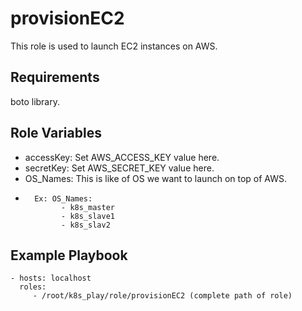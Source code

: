 provisionEC2
=========

This role is used to launch EC2 instances on AWS. 

Requirements
------------

boto library.

Role Variables
--------------

- accessKey: Set AWS_ACCESS_KEY value here. 
- secretKey: Set AWS_SECRET_KEY value here. 
- OS_Names: This is like of OS we want to launch on top of AWS.
*       Ex: OS_Names: 
              - k8s_master
              - k8s_slave1
              - k8s_slav2

Example Playbook
----------------

    - hosts: localhost
      roles:
         - /root/k8s_play/role/provisionEC2 (complete path of role)

